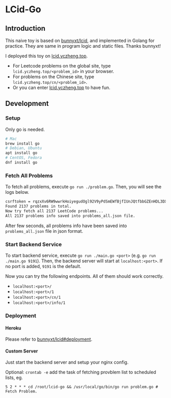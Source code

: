 # LCid-Go
## Introduction

This naive toy is based on [bunnyxt/lcid](https://github.com/bunnyxt/lcid), and implemented in Golang for practice. They are same in program logic and static files. Thanks bunnyxt!

I deployed this toy on [lcid.yczheng.top](lcid.yczheng.top). 

- For Leetcode problems on the global site, type `lcid.yczheng.top/<problem_id>` in your browser.
- For problems on the Chinese site, type `lcid.yczheng.top/cn/<problem_id>`.
- Or you can enter [lcid.yczheng.top](lcid.yczheng.top) to have fun.

## Development

### Setup

Only go is needed.

```bash
# Mac
brew install go
# Debian, Ubuntu
apt install go
# CentOS, Fedora
dnf install go
```

### Fetch All Problems

To fetch all problems, execute `go run ./problem.go`. Then, you will see the logs below.

```bash
csrftoken = rqzxXv6RW9wwrkHoiyegudOgl92V9yPdSmEWfBjfIUnJQtfbbGZEnHDL3DXxwbKL
Found 2137 problems in total.
Now try fetch all 2137 LeetCode problems...
All 2137 problems info saved into problems_all.json file.
```

After few seconds, all problems info have been saved into `problems_all.json` file in json format.

### Start Backend Service

To start backend service, execute `go run ./main.go <port>` (e.g. `go run ./main.go 9191`). Then, the backend server will start at `localhost:<port>`.  If no port is added, `9191` is the default.

Now you can try the following endpoints. All of them should work correctly. 

- `localhost:<port>/`
- `localhost:<port>/1`
- `localhost:<port>/cn/1`
- `localhost:<port>/info/1`

### Deployment

#### Heroku

Please refer to [bunnyxt/lcid#deployment](https://github.com/bunnyxt/lcid#deployment).

#### Custom Server

Just start the backend server and setup your nginx config.

Optional: `crontab -e`  add the task of fetching provblem list to scheduled lists, eg.

 ```
 5 2 * * * cd /root/lcid-go && /usr/local/go/bin/go run problem.go # Fetch Problem.
 ```

